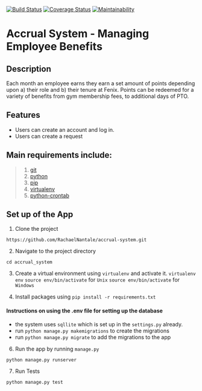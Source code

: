 
[![Build Status](https://travis-ci.org/RachaelNantale/accrual-system.svg?branch=develop)](https://travis-ci.org/RachaelNantale/accrual-system)
[![Coverage Status](https://coveralls.io/repos/github/RachaelNantale/accrual-system/badge.svg?branch=develop)](https://coveralls.io/github/RachaelNantale/accrual-system?branch=develop)
[![Maintainability](https://api.codeclimate.com/v1/badges/1aeba998d3eb93fe3104/maintainability)](https://codeclimate.com/github/RachaelNantale/accrual-system/maintainability)
# Accrual System - Managing Employee Benefits

## Description

Each month an employee earns they earn a set amount of points depending upon a) their role and
b) their tenure at Fenix.
Points can be redeemed for a variety of benefits from gym membership fees, to additional days of
PTO.

## Features

- Users can create an account and log in.
- Users can create a request


## Main requirements include:

> 1. [git](https://git-scm.com/)
> 2. [python](https://docs.python.org/)
> 3. [pip](https://pypi.python.org/pypi/pip)
> 4. [virtualenv](https://virtualenv.pypa.io/en/stable/)
> 5. [python-crontab](https://pypi.org/project/django-crontab/)

## Set up of the App

1. Clone the project

`https://github.com/RachaelNantale/accrual-system.git`

2. Navigate to the project directory

`cd accrual_system`

3. Create a virtual environment using `virtualenv` and activate it.
     `virtualenv env`
    `source env/bin/activate` for `Unix`
    `source env/bin/activate` for `Windows`

4. Install packages using `pip install -r requirements.txt`



#### Instructions on using the .env file for setting up the database

- the system uses `sqllite` which is set up in the `settings.py` already.
- run `python manage.py makemigrations` to create the migrations
- run `python manage.py migrate` to add the migrations to the app

6. Run the app by running `manage.py`

`python manage.py runserver`

7. Run Tests

`python manage.py test`


